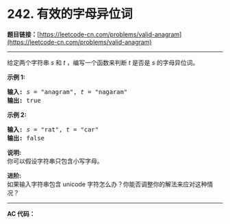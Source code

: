 # 242. 有效的字母异位词

**题目链接：**[https://leetcode-cn.com/problems/valid-anagram](https://leetcode-cn.com/problems/valid-anagram)

---

<div class="content__1Y2H">
 <div class="notranslate">
  <p>给定两个字符串 <em>s</em> 和 <em>t</em> ，编写一个函数来判断 <em>t</em> 是否是 <em>s</em> 的字母异位词。</p> 
  <p><strong>示例&nbsp;1:</strong></p> 
  <pre class="language-text"><strong>输入:</strong> <em>s</em> = "anagram", <em>t</em> = "nagaram"
<strong>输出:</strong> true
</pre> 
  <p><strong>示例 2:</strong></p> 
  <pre class="language-text"><strong>输入:</strong> <em>s</em> = "rat", <em>t</em> = "car"
<strong>输出: </strong>false</pre> 
  <p><strong>说明:</strong><br> 你可以假设字符串只包含小写字母。</p> 
  <p><strong>进阶:</strong><br> 如果输入字符串包含 unicode 字符怎么办？你能否调整你的解法来应对这种情况？</p> 
 </div>
</div>

---

**AC 代码：**

```java

```